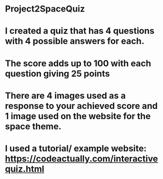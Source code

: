 # Project2SpaceQuiz
# I created a quiz that has 4 questions with 4 possible answers for each.
# The score adds up to 100 with each question giving 25 points
# There are 4 images used as a response to your achieved score and 1 image used on the website for the space theme.
# I used a tutorial/ example website: https://codeactually.com/interactivequiz.html 
